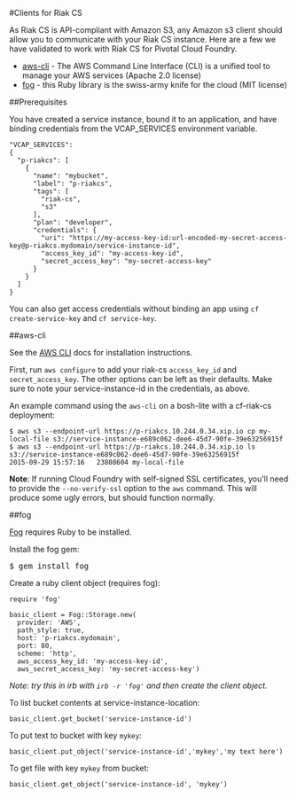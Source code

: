#Clients for Riak CS

As Riak CS is API-compliant with Amazon S3, any Amazon s3 client should allow you to communicate with your Riak CS instance. Here are a few we have validated to work with Riak CS for Pivotal Cloud Foundry.

- [aws-cli](#aws-cli) - The AWS Command Line Interface (CLI) is a unified tool to manage your AWS services (Apache 2.0 license)
- [fog](#fog) - this Ruby library is the swiss-army knife for the cloud (MIT license)

##Prerequisites

You have created a service instance, bound it to an application, and have binding credentials from the VCAP\_SERVICES environment variable.

```
"VCAP_SERVICES":
{
  "p-riakcs": [
    {
      "name": "mybucket",
      "label": "p-riakcs",
      "tags": [
        "riak-cs",
        "s3"
      ],
      "plan": "developer",
      "credentials": {
        "uri": "https://my-access-key-id:url-encoded-my-secret-access-key@p-riakcs.mydomain/service-instance-id",
        "access_key_id": "my-access-key-id",
        "secret_access_key": "my-secret-access-key"
      }
    }
  ]
}
```

You can also get access credentials without binding an app using `cf create-service-key` and `cf service-key`.

##<a id='aws-cli'></a>aws-cli

See the [AWS CLI](https://aws.amazon.com/cli/) docs for installation instructions.

First, run `aws configure` to add your riak-cs `access_key_id` and `secret_access_key`. The other options can be left as their defaults. Make sure to 
note your service-instance-id in the credentials, as above.

An example command using the `aws-cli` on a bosh-lite with a cf-riak-cs deployment:

```
$ aws s3 --endpoint-url https://p-riakcs.10.244.0.34.xip.io cp my-local-file s3://service-instance-e689c062-dee6-45d7-90fe-39e63256915f
$ aws s3 --endpoint-url https://p-riakcs.10.244.0.34.xip.io ls s3://service-instance-e689c062-dee6-45d7-90fe-39e63256915f
2015-09-29 15:57:16   23808604 my-local-file
```
**Note**: If running Cloud Foundry with self-signed SSL certificates, you'll need to provide the `--no-verify-ssl` option to the `aws` command. This will produce some ugly errors, but should function normally.

##<a id='fog'></a>fog

[Fog](http://fog.io) requires Ruby to be installed.

Install the fog gem:

<pre class="terminal">
$ gem install fog
</pre>

Create a ruby client object (requires fog):

```
require 'fog'

basic_client = Fog::Storage.new(
  provider: 'AWS',
  path_style: true,
  host: 'p-riakcs.mydomain',
  port: 80,
  scheme: 'http',
  aws_access_key_id: 'my-access-key-id',
  aws_secret_access_key: 'my-secret-access-key')
```
*Note: try this in irb with `irb -r 'fog'` and then create the client object.*

To list bucket contents at service-instance-location:

`basic_client.get_bucket('service-instance-id')`

To put text to bucket with key `mykey`:

`basic_client.put_object('service-instance-id','mykey','my text here')`

To get file with key `mykey` from bucket:

`basic_client.get_object('service-instance-id', 'mykey')`
